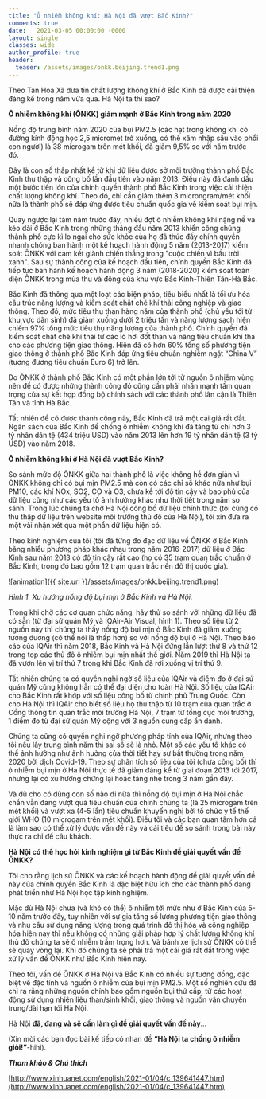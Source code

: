 ```yaml
---
title: "Ô nhiễm không khí: Hà Nội đã vượt Bắc Kinh?"
comments: true
date:   2021-03-05 00:00:00 -0000
layout: single
classes: wide
author_profile: true
header:
  teaser: /assets/images/onkk.beijing.trend1.png
---
```


Theo Tân Hoa Xã đưa tin chất lượng không khí ở Bắc Kinh đã được cải thiện đáng kể trong năm vừa qua.
Hà Nội ta thì sao?

**Ô nhiễm không khí (ÔNKK) giảm mạnh ở Bắc Kinh trong năm 2020**

Nồng độ trung bình năm 2020 của bụi PM2.5 (các hạt trong không khí có đường kính động học 2,5 micromet trở xuổng,
có thể xâm nhập sâu vào phổi con người) là 38 microgam trên mét khối, đã giảm 9,5% so với năm trước đó. 

Đây là con số thấp nhất kể từ khi dữ liệu được sở môi trường thành phố Bắc Kinh thu thập và công bố lần đầu tiên vào năm 2013. 
Điều này đã đánh dấu một bước tiến lớn của chính quyền thành phố Bắc Kinh trong việc cải thiện chất lượng không khí. 
Theo đó, chỉ cần giảm thêm 3 microngram/mét khối nữa là thành phố sẽ đáp ứng được tiêu chuẩn quốc gia về kiểm soát bụi mịn.

Quay ngược lại tám năm trước đây, nhiều đợt ô nhiễm không khí nặng nề và kéo dài ở Bắc Kinh trong những tháng đầu năm 2013 
khiến công chúng thành phố cực kì lo ngại cho sức khỏe của họ đã thúc đấy chính quyền nhanh chóng ban hành một kế hoạch hành động 5 năm (2013-2017) 
kiểm soát ÔNKK với cam kết giành chiến thắng trong "cuộc chiến vì bầu trời xanh". 
Sau sự thành công của kế hoạch đầu tiên, chính quyền Bắc Kinh đã tiếp tục ban hành kế hoạch hành động 3 năm (2018-2020) 
kiểm soát toàn diện ÔNKK trong mùa thu và đông của khu vực Bắc Kinh-Thiên Tân-Hà Bắc.

Bắc Kinh đã thông qua một loạt các biện pháp, tiêu biểu nhất là tối ưu hóa cấu trúc năng lượng và kiểm soát chặt chẽ khí thải công nghiệp và giao thông. 
Theo đó, mức tiêu thụ than hàng năm của thành phố (chủ yếu tới từ khu vực dân sinh) đã giảm xuống dưới 2 triệu tấn và năng lượng sạch hiện chiếm 97% tổng mức 
tiêu thụ năng lượng của thành phố. Chính quyền đã kiểm soát chặt chẽ khí thải từ các lò hơi đốt than và nâng tiêu chuẩn khí thả cho các phương tiện giao thông. 
Hiện đã có hơn 60% tổng số phương tiện giao thông ở thành phố Bắc Kinh đáp ứng tiêu chuẩn nghiêm ngặt “China V” (tương đương tiêu chuẩn Euro 6) trở lên.

Do ÔNKK ở thành phố Bắc Kinh có một phần lớn tới từ nguồn ô nhiễm vùng nên để có được những thành công đó cũng cần phải nhấn mạnh tầm quan trọng 
của sự kết hợp đồng bộ chính sách với các thành phố lân cận là Thiên Tân và tỉnh Hà Bắc.

Tất nhiên để có được thành công này, Bắc Kinh đã trả một cái giá rất đắt. 
Ngân sách của Bắc Kinh để chống ô nhiễm không khí đã tăng từ chỉ hơn 3 tỷ nhân dân tệ (434 triệu USD) vào năm 2013 lên hơn 19 tỷ nhân dân tệ (3 tỷ USD) vào năm 2018. 


**Ô nhiễm không khí ở Hà Nội đã vượt Bắc Kinh?**


So sánh mức độ ÔNKK giữa hai thành phố là việc không hề đơn giản vì ÔNKK không chỉ có bụi mịn PM2.5 mà còn có các chỉ số khác nữa như bụi PM10, 
các khí NOx, SO2, CO và O3, chưa kể tới độ tin cậy và bao phủ của dữ liệu cũng như các yếu tố ảnh hưởng khác như thời tiết trong năm so sánh.
Trong lúc chúng ta chờ Hà Nội công bố dữ liệu chính thức (tôi cũng có thu thập dữ liệu trên website môi trường thủ đô của Hà Nội), 
tôi xin đưa ra một vài nhận xét qua một phần dữ liệu hiện có.

Theo kinh nghiệm của tôi (tôi đã từng đo đạc dữ liệu về ÔNKK ở Bắc Kinh bằng nhiều phương pháp khác nhau trong năm 2016-2017) dữ liệu ở 
Bắc Kinh sau năm 2013 có độ tin cậy rất cao (họ có 35 trạm quan trắc chuẩn ở Bắc Kinh, trong đó bao gồm 12 trạm quan trắc nền đô thị quốc gia). 

![animation]({{ site.url }}/assets/images/onkk.beijing.trend1.png)

*Hình 1. Xu hướng nồng độ bụi mịn ở Bắc Kinh và Hà Nội.*

Trong khi chờ các cơ quan chức năng, hãy thử so sánh với những dữ liệu đã có sẵn (từ đại sứ quán Mỹ và IQAir-Air Visual, hình 1). 
Theo số liệu từ 2 nguồn này thì chúng ta thấy nồng độ bụi mịn ở Bắc Kinh đã giảm xuống tương đương (có thể nói là thấp hơn) so với nồng độ bụi ở Hà Nội. 
Theo báo cáo của IQAir thì năm 2018, Bắc Kinh và Hà Nội đứng lần lượt thứ 8 và thứ 12 trong top các thủ đô ô nhiễm bụi mịn nhất thế giới. 
Năm 2019 thì Hà Nội ta đã vươn lên vị trí thứ 7 trong khi Bắc Kinh đã rơi xuống vị trí thứ 9.

Tất nhiên chúng ta có quyền nghi ngờ số liệu của IQAir và điểm đo ở đại sứ quán Mỹ cũng không hẳn có thể đại diện cho toàn Hà Nội. 
Số liệu của IQAir cho Bắc Kinh rất khớp với số liệu công bố từ chính phủ Trung Quốc. Còn cho Hà Nội thì IQAir cho biết số liệu họ thu thập từ 10 trạm của quan 
trắc ở Cổng thông tin quan trắc môi trường Hà Nội, 7 trạm từ tổng cục môi trường, 1 điểm đo từ đại sứ quán Mỹ cộng với 3 nguồn cung cấp ẩn danh. 

Chúng ta cũng có quyền nghi ngờ phương pháp tính của IQAir, nhưng theo tôi nếu lấy trung bình năm thì sai số sẽ là nhỏ. 
Một số các yếu tố khác có thể ảnh hưởng như ảnh hưởng của thời tiết hay sự bất thường trong năm 2020 bởi dịch Covid-19. 
Theo sự phân tích số liệu của tôi (chưa công bố) thì ô nhiễm bụi mịn ở Hà Nội thực tế đã giảm đáng kể từ giai đoạn 2013 tới 2017,
nhưng lại có xu hướng chững lại hoặc tăng nhẹ trong 3 năm gần đây. 

Và dù cho có dùng con số nào đi nữa thì nồng độ bụi mịn ở Hà Nội chắc chắn vẫn đang vượt quá tiêu chuẩn của chính chúng ta 
(là 25 microgam trên mét khối) và vượt xa (4-5 lần) tiêu chuẩn khuyến nghị bởi tổ chức y tế thế giới WHO (10 microgam trên mét khối). 
Điều tôi và các bạn quan tâm hơn cả là làm sao có thể xử lý được vấn đề này và cái tiêu đề so sánh trong bài này thực ra chỉ để câu khách.

**Hà Nội có thể học hỏi kinh nghiệm gì từ Bắc Kinh để giải quyết vấn đề ÔNKK?**

Tôi cho rằng lịch sử ÔNKK và các kế hoạch hành động để giải quyết vấn đề này của chính quyền Bắc Kinh là đặc biệt hữu ích cho các 
thành phố đang phát triển như Hà Nội học tập kinh nghiệm. 

Mặc dù Hà Nội chưa (và khó có thể) ô nhiễm tới mức như ở Bắc Kinh của 5-10 năm trước đây, 
tuy nhiên với sự gia tăng số lượng phương tiện giao thông và nhu cầu sử dụng năng lượng trong quá trình đô thị hóa và công nghiệp hóa hiện nay 
thì nếu không có những giải pháp hợp lý chất lượng không khí thủ đô chúng ta sẽ ô nhiễm trầm trọng hơn. 
Và bánh xe lịch sử ÔNKK có thể sẽ quay vòng lại.
Khi đó chúng ta sẽ phải trả một cái giá rất đắt trong việc xứ lý vấn đề ÔNKK như Bắc Kinh hiện nay.

Theo tôi, vấn đề ÔNKK ở Hà Nội và Bắc Kinh có nhiều sự tương đồng, đặc biệt về đặc tính và nguồn ô nhiễm của bụi mịn PM2.5.
Một số nghiên cứu đã chỉ ra rằng những nguồn chính bao gồm nguồn bụi thứ cấp, từ các hoạt động sử dụng nhiên liệu than/sinh khối,
giao thông và nguồn vận chuyển trung/dài hạn tới Hà Nội.

Hà Nội **đã, đang và sẽ cần làm gì để giải quyết vấn đề này**… 

(Xin mời các bạn đọc bài kế tiếp có nhan đề **“Hà Nội ta chống ô nhiễm giỏi!”**-hihi).


***Tham khảo & Chú thích***

[http://www.xinhuanet.com/english/2021-01/04/c_139641447.htm](http://www.xinhuanet.com/english/2021-01/04/c_139641447.htm)


